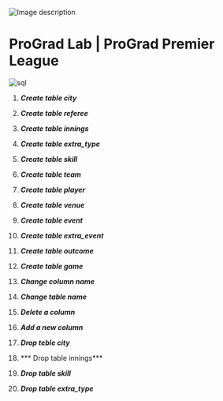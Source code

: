 ![Image description](https://i1.faceprep.in/ProGrad/face-logo-resized.png)

# ProGrad Lab | ProGrad Premier League




![sql](https://user-images.githubusercontent.com/58466121/76389844-3c85d400-6392-11ea-875f-8cd9676219b2.JPG)




1. ***Create table city***

2. ***Create table referee***

3. ***Create table innings***

4. ***Create table extra_type***

5. ***Create table skill***

6. ***Create table team***

7. ***Create table player***

8. ***Create table venue***

9. ***Create table event***

10. ***Create table extra_event***

11. ***Create table outcome***

12. ***Create table game***

13. ***Change column name***

14. ***Change table name***

15. ***Delete a column***

16. ***Add a new column***

17. ***Drop teble city***

18. *** Drop table innings***

19. ***Drop table skill***

20. ***Drop table extra_type***

